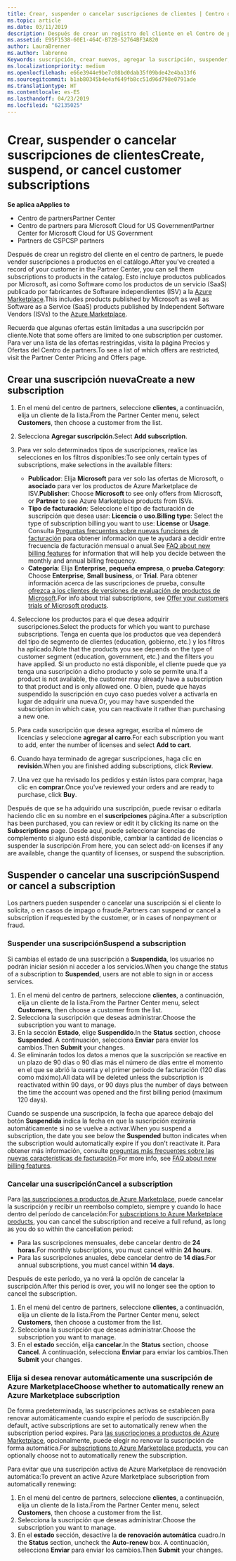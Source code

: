 ```yaml
---
title: Crear, suspender o cancelar suscripciones de clientes | Centro de partners
ms.topic: article
ms.date: 03/11/2019
description: Después de crear un registro del cliente en el Centro de partners, puedes venderle suscripciones a los productos del catálogo.
ms.assetid: E95F1538-60E1-464C-B72B-52764BF3A820
author: LauraBrenner
ms.author: labrenne
Keywords: suscripción, crear nuevos, agregar la suscripción, suspender, Cancelar, suspensión
ms.localizationpriority: medium
ms.openlocfilehash: e66e3944e9be7c08bd0dab35f09bde42e4ba33f6
ms.sourcegitcommit: b1ab80345b4e4af649fb8cc51d96d798e0791ade
ms.translationtype: HT
ms.contentlocale: es-ES
ms.lasthandoff: 04/23/2019
ms.locfileid: "62135025"
---
```

# <a name="create-suspend-or-cancel-customer-subscriptions"></a><span data-ttu-id="b9d33-104">Crear, suspender o cancelar suscripciones de clientes</span><span class="sxs-lookup"><span data-stu-id="b9d33-104">Create, suspend, or cancel customer subscriptions</span></span>

<span data-ttu-id="b9d33-105">**Se aplica a**</span><span class="sxs-lookup"><span data-stu-id="b9d33-105">**Applies to**</span></span>

-  <span data-ttu-id="b9d33-106">Centro de partners</span><span class="sxs-lookup"><span data-stu-id="b9d33-106">Partner Center</span></span>
-  <span data-ttu-id="b9d33-107">Centro de partners para Microsoft Cloud for US Government</span><span class="sxs-lookup"><span data-stu-id="b9d33-107">Partner Center for Microsoft Cloud for US Government</span></span>
-  <span data-ttu-id="b9d33-108">Partners de CSP</span><span class="sxs-lookup"><span data-stu-id="b9d33-108">CSP partners</span></span>

<span data-ttu-id="b9d33-109">Después de crear un registro del cliente en el centro de partners, le puede vender suscripciones a productos en el catálogo.</span><span class="sxs-lookup"><span data-stu-id="b9d33-109">After you've created a record of your customer in the Partner Center, you can sell them subscriptions to products in the catalog.</span></span> <span data-ttu-id="b9d33-110">Esto incluye productos publicados por Microsoft, así como Software como los productos de un servicio (SaaS) publicado por fabricantes de Software independientes (ISV) a la [Azure Marketplace](https://azuremarketplace.microsoft.com/marketplace).</span><span class="sxs-lookup"><span data-stu-id="b9d33-110">This includes products published by Microsoft as well as Software as a Service (SaaS) products published by Independent Software Vendors (ISVs) to the [Azure Marketplace](https://azuremarketplace.microsoft.com/marketplace).</span></span> 

<span data-ttu-id="b9d33-111">Recuerda que algunas ofertas están limitadas a una suscripción por cliente.</span><span class="sxs-lookup"><span data-stu-id="b9d33-111">Note that some offers are limited to one subscription per customer.</span></span> <span data-ttu-id="b9d33-112">Para ver una lista de las ofertas restringidas, visita la página Precios y Ofertas del Centro de partners.</span><span class="sxs-lookup"><span data-stu-id="b9d33-112">To see a list of which offers are restricted, visit the Partner Center Pricing and Offers page.</span></span> 


## <a name="create-a-new-subscription"></a><span data-ttu-id="b9d33-113">Crear una suscripción nueva</span><span class="sxs-lookup"><span data-stu-id="b9d33-113">Create a new subscription</span></span>

1. <span data-ttu-id="b9d33-114">En el menú del centro de partners, seleccione **clientes**, a continuación, elija un cliente de la lista.</span><span class="sxs-lookup"><span data-stu-id="b9d33-114">From the Partner Center menu, select **Customers**, then choose a customer from the list.</span></span>

2. <span data-ttu-id="b9d33-115">Selecciona **Agregar suscripción**.</span><span class="sxs-lookup"><span data-stu-id="b9d33-115">Select **Add subscription**.</span></span>

3. <span data-ttu-id="b9d33-116">Para ver solo determinados tipos de suscripciones, realice las selecciones en los filtros disponibles:</span><span class="sxs-lookup"><span data-stu-id="b9d33-116">To see only certain types of subscriptions, make selections in the available filters:</span></span>
   - <span data-ttu-id="b9d33-117">**Publicador**: Elija **Microsoft** para ver solo las ofertas de Microsoft, o **asociado** para ver los productos de Azure Marketplace de ISV.</span><span class="sxs-lookup"><span data-stu-id="b9d33-117">**Publisher**: Choose **Microsoft** to see only offers from Microsoft, or **Partner** to see Azure Marketplace products from ISVs.</span></span>
   - <span data-ttu-id="b9d33-118">**Tipo de facturación**: Seleccione el tipo de facturación de suscripción que desea usar: **Licencia** o **uso**.</span><span class="sxs-lookup"><span data-stu-id="b9d33-118">**Billing type**: Select the type of subscription billing you want to use: **License** or **Usage**.</span></span> <span data-ttu-id="b9d33-119">Consulta [Preguntas frecuentes sobre nuevas funciones de facturación](faq-about-new-billing-features.md) para obtener información que te ayudará a decidir entre frecuencia de facturación mensual o anual.</span><span class="sxs-lookup"><span data-stu-id="b9d33-119">See [FAQ about new billing features](faq-about-new-billing-features.md) for information that will help you decide between the monthly and annual billing frequency.</span></span>
   - <span data-ttu-id="b9d33-120">**Categoría**: Elija **Enterprise**, **pequeña empresa**, o **prueba**.</span><span class="sxs-lookup"><span data-stu-id="b9d33-120">**Category**: Choose **Enterprise**, **Small business**, or **Trial**.</span></span> <span data-ttu-id="b9d33-121">Para obtener información acerca de las suscripciones de prueba, consulte [ofrezca a los clientes de versiones de evaluación de productos de Microsoft](offer-your-customers-trials-of-microsoft-products.md).</span><span class="sxs-lookup"><span data-stu-id="b9d33-121">For info about trial subscriptions, see [Offer your customers trials of Microsoft products](offer-your-customers-trials-of-microsoft-products.md).</span></span>

4. <span data-ttu-id="b9d33-122">Seleccione los productos para el que desea adquirir suscripciones.</span><span class="sxs-lookup"><span data-stu-id="b9d33-122">Select the products for which you want to purchase subscriptions.</span></span> <span data-ttu-id="b9d33-123">Tenga en cuenta que los productos que vea dependerá del tipo de segmento de clientes (education, gobierno, etc.) y los filtros ha aplicado.</span><span class="sxs-lookup"><span data-stu-id="b9d33-123">Note that the products you see depends on the type of customer segment (education, government, etc.) and the filters you have applied.</span></span> <span data-ttu-id="b9d33-124">Si un producto no está disponible, el cliente puede que ya tenga una suscripción a dicho producto y solo se permite una.</span><span class="sxs-lookup"><span data-stu-id="b9d33-124">If a product is not available, the customer may already have a subscription to that product and is only allowed one.</span></span> <span data-ttu-id="b9d33-125">O bien, puede que hayas suspendido la suscripción en cuyo caso puedes volver a activarla en lugar de adquirir una nueva.</span><span class="sxs-lookup"><span data-stu-id="b9d33-125">Or, you may have suspended the subscription in which case, you can reactivate it rather than purchasing a new one.</span></span>

5. <span data-ttu-id="b9d33-126">Para cada suscripción que desea agregar, escriba el número de licencias y seleccione **agregar al carro**.</span><span class="sxs-lookup"><span data-stu-id="b9d33-126">For each subscription you want to add, enter the number of licenses and select **Add to cart**.</span></span>

6. <span data-ttu-id="b9d33-127">Cuando haya terminado de agregar suscripciones, haga clic en **revisión**.</span><span class="sxs-lookup"><span data-stu-id="b9d33-127">When you are finished adding subscriptions, click **Review**.</span></span>

7. <span data-ttu-id="b9d33-128">Una vez que ha revisado los pedidos y están listos para comprar, haga clic en **comprar**.</span><span class="sxs-lookup"><span data-stu-id="b9d33-128">Once you've reviewed your orders and are ready to purchase, click **Buy**.</span></span>

<span data-ttu-id="b9d33-129">Después de que se ha adquirido una suscripción, puede revisar o editarla haciendo clic en su nombre en el **suscripciones** página.</span><span class="sxs-lookup"><span data-stu-id="b9d33-129">After a subscription has been purchased, you can review or edit it by clicking its name on the **Subscriptions** page.</span></span> <span data-ttu-id="b9d33-130">Desde aquí, puede seleccionar licencias de complemento si alguno está disponible, cambiar la cantidad de licencias o suspender la suscripción.</span><span class="sxs-lookup"><span data-stu-id="b9d33-130">From here, you can select add-on licenses if any are available, change the quantity of licenses, or suspend the subscription.</span></span>


## <a name="suspend-or-cancel-a-subscription"></a><span data-ttu-id="b9d33-131">Suspender o cancelar una suscripción</span><span class="sxs-lookup"><span data-stu-id="b9d33-131">Suspend or cancel a subscription</span></span>

<span data-ttu-id="b9d33-132">Los partners pueden suspender o cancelar una suscripción si el cliente lo solicita, o en casos de impago o fraude.</span><span class="sxs-lookup"><span data-stu-id="b9d33-132">Partners can suspend or cancel a subscription if requested by the customer, or in cases of nonpayment or fraud.</span></span>

### <a name="suspend-a-subscription"></a><span data-ttu-id="b9d33-133">Suspender una suscripción</span><span class="sxs-lookup"><span data-stu-id="b9d33-133">Suspend a subscription</span></span>

<span data-ttu-id="b9d33-134">Si cambias el estado de una suscripción a **Suspendida**, los usuarios no podrán iniciar sesión ni acceder a los servicios.</span><span class="sxs-lookup"><span data-stu-id="b9d33-134">When you change the status of a subscription to **Suspended**, users are not able to sign in or access services.</span></span>

1.  <span data-ttu-id="b9d33-135">En el menú del centro de partners, seleccione **clientes**, a continuación, elija un cliente de la lista.</span><span class="sxs-lookup"><span data-stu-id="b9d33-135">From the Partner Center menu, select **Customers**, then choose a customer from the list.</span></span>
2.  <span data-ttu-id="b9d33-136">Selecciona la suscripción que deseas administrar.</span><span class="sxs-lookup"><span data-stu-id="b9d33-136">Choose the subscription you want to manage.</span></span>
3.  <span data-ttu-id="b9d33-137">En la sección **Estado**, elige **Suspendido**.</span><span class="sxs-lookup"><span data-stu-id="b9d33-137">In the **Status** section, choose **Suspended**.</span></span> <span data-ttu-id="b9d33-138">A continuación, selecciona **Enviar** para enviar los cambios.</span><span class="sxs-lookup"><span data-stu-id="b9d33-138">Then **Submit** your changes.</span></span>
4.  <span data-ttu-id="b9d33-139">Se eliminarán todos los datos a menos que la suscripción se reactive en un plazo de 90 días o 90 días más el número de días entre el momento en el que se abrió la cuenta y el primer período de facturación (120 días como máximo).</span><span class="sxs-lookup"><span data-stu-id="b9d33-139">All data will be deleted unless the subscription is reactivated within 90 days, or 90 days plus the number of days between the time the account was opened and the first billing period (maximum 120 days).</span></span>

<span data-ttu-id="b9d33-140">Cuando se suspende una suscripción, la fecha que aparece debajo del botón **Suspendida** indica la fecha en que la suscripción expiraría automáticamente si no se vuelve a activar.</span><span class="sxs-lookup"><span data-stu-id="b9d33-140">When you suspend a subscription, the date you see below the **Suspended** button indicates when the subscription would automatically expire if you don't reactivate it.</span></span> <span data-ttu-id="b9d33-141">Para obtener más información, consulte [preguntas más frecuentes sobre las nuevas características de facturación](faq-about-new-billing-features.md).</span><span class="sxs-lookup"><span data-stu-id="b9d33-141">For more info, see [FAQ about new billing features](faq-about-new-billing-features.md).</span></span>

### <a name="cancel-a-subscription"></a><span data-ttu-id="b9d33-142">Cancelar una suscripción</span><span class="sxs-lookup"><span data-stu-id="b9d33-142">Cancel a subscription</span></span>

<span data-ttu-id="b9d33-143">Para [las suscripciones a productos de Azure Marketplace](sell-marketplace-products.md), puede cancelar la suscripción y recibir un reembolso completo, siempre y cuando lo hace dentro del período de cancelación:</span><span class="sxs-lookup"><span data-stu-id="b9d33-143">For [subscriptions to Azure Marketplace products](sell-marketplace-products.md), you can cancel the subscription and receive a full refund, as long as you do so within the cancellation period:</span></span> 

- <span data-ttu-id="b9d33-144">Para las suscripciones mensuales, debe cancelar dentro de **24 horas**.</span><span class="sxs-lookup"><span data-stu-id="b9d33-144">For monthly subscriptions, you must cancel within **24 hours**.</span></span>
- <span data-ttu-id="b9d33-145">Para las suscripciones anuales, debe cancelar dentro de **14 días**.</span><span class="sxs-lookup"><span data-stu-id="b9d33-145">For annual subscriptions, you must cancel within **14 days**.</span></span>

<span data-ttu-id="b9d33-146">Después de este período, ya no verá la opción de cancelar la suscripción.</span><span class="sxs-lookup"><span data-stu-id="b9d33-146">After this period is over, you will no longer see the option to cancel the subscription.</span></span>

1.  <span data-ttu-id="b9d33-147">En el menú del centro de partners, seleccione **clientes**, a continuación, elija un cliente de la lista.</span><span class="sxs-lookup"><span data-stu-id="b9d33-147">From the Partner Center menu, select **Customers**, then choose a customer from the list.</span></span>
2.  <span data-ttu-id="b9d33-148">Selecciona la suscripción que deseas administrar.</span><span class="sxs-lookup"><span data-stu-id="b9d33-148">Choose the subscription you want to manage.</span></span>
3.  <span data-ttu-id="b9d33-149">En el **estado** sección, elija **cancelar**.</span><span class="sxs-lookup"><span data-stu-id="b9d33-149">In the **Status** section, choose **Cancel**.</span></span> <span data-ttu-id="b9d33-150">A continuación, selecciona **Enviar** para enviar los cambios.</span><span class="sxs-lookup"><span data-stu-id="b9d33-150">Then **Submit** your changes.</span></span>

### <a name="choose-whether-to-automatically-renew-an-azure-marketplace-subscription"></a><span data-ttu-id="b9d33-151">Elija si desea renovar automáticamente una suscripción de Azure Marketplace</span><span class="sxs-lookup"><span data-stu-id="b9d33-151">Choose whether to automatically renew an Azure Marketplace subscription</span></span>

<span data-ttu-id="b9d33-152">De forma predeterminada, las suscripciones activas se establecen para renovar automáticamente cuando expire el período de suscripción.</span><span class="sxs-lookup"><span data-stu-id="b9d33-152">By default, active subscriptions are set to automatically renew when the subscription period expires.</span></span> <span data-ttu-id="b9d33-153">Para [las suscripciones a productos de Azure Marketplace](sell-marketplace-products.md), opcionalmente, puede elegir no renovar la suscripción de forma automática.</span><span class="sxs-lookup"><span data-stu-id="b9d33-153">For [subscriptions to Azure Marketplace products](sell-marketplace-products.md), you can optionally choose not to automatically renew the subscription.</span></span>

<span data-ttu-id="b9d33-154">Para evitar que una suscripción activa de Azure Marketplace de renovación automática:</span><span class="sxs-lookup"><span data-stu-id="b9d33-154">To prevent an active Azure Marketplace subscription from automatically renewing:</span></span>

1.  <span data-ttu-id="b9d33-155">En el menú del centro de partners, seleccione **clientes**, a continuación, elija un cliente de la lista.</span><span class="sxs-lookup"><span data-stu-id="b9d33-155">From the Partner Center menu, select **Customers**, then choose a customer from the list.</span></span>
2.  <span data-ttu-id="b9d33-156">Selecciona la suscripción que deseas administrar.</span><span class="sxs-lookup"><span data-stu-id="b9d33-156">Choose the subscription you want to manage.</span></span>
3.  <span data-ttu-id="b9d33-157">En el **estado** sección, desactive la **de renovación automática** cuadro.</span><span class="sxs-lookup"><span data-stu-id="b9d33-157">In the **Status** section, uncheck the **Auto-renew** box.</span></span> <span data-ttu-id="b9d33-158">A continuación, selecciona **Enviar** para enviar los cambios.</span><span class="sxs-lookup"><span data-stu-id="b9d33-158">Then **Submit** your changes.</span></span>


 



